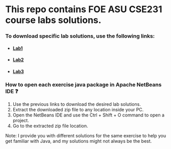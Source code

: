 # This repo contains FOE ASU CSE231 course labs solutions.
### To download specific lab solutions, use the following links:
* #### [Lab1](https://ssgithub.com/A-Ashraf255/CSE231/tree/master/Labs%20Solutions/Lab1)
* #### [Lab2](https://ssgithub.com/A-Ashraf255/CSE231/tree/master/Labs%20Solutions/Lab2)
* #### [Lab3](https://ssgithub.com/A-Ashraf255/CSE231/tree/master/Labs%20Solutions/Lab3)


### How to open each exercise java package in Apache NetBeans IDE ❓ 
1. Use the previous links to download the desired lab solutions.
2. Extract the downloaded zip file to any location inside your PC.
3. Open the NetBeans IDE and use the Ctrl + Shift + O command to open a project.
4. Go to the extracted zip file location. 

Note: I provide you with different solutions for the same exercise to help you get familiar with Java, and my solutions might not always be the best.
